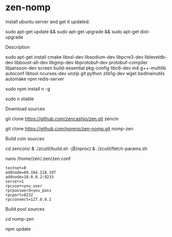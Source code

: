 # zen-nomp
install ubuntu server and get it updated:

  sudo apt-get update && sudo apt-get upgrade && sudo apt-get dist-upgrade

Description

  sudo apt-get install cmake libssl-dev libsodium-dev libpcre3-dev libleveldb-dev libboost-all-dev libgmp-dev libprotobuf-dev protobuf-compiler libjansson-dev screen build-essential pkg-config libc6-dev m4 g++-multilib autoconf libtool ncurses-dev unzip git python zlib1g-dev wget bsdmainutils automake npm redis-server 
  
  sudo npm install n -g

  sudo n stable
  
Download sources

  git clone https://github.com/zencashio/zen.git zencin

  git clone https://github.com/norens/zen-nomp.git nomp-zen

Build coin sources

  cd zencoin/
  & ./zcutil/build.sh -j$(nproc)
  & ./zcutil/fetch-params.sh
  
  nano /home/zen/.zen/zen.conf
  
    testnet=0
    addnode=69.164.218.197
    addnode=10.0.0.2:8233
    server=1
    rpcuser=you_user
    rpcpassword=you_pass
    rpcport=8232
    rpcconnect=127.0.0.1
  
Build pool sources
  
  cd nomp-zen
  
  npm update


  

  

